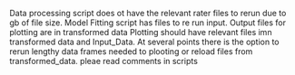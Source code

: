Data processing script does ot have the relevant rater files to rerun due to gb of file size.
Model Fitting script has files to re run input. Output files for plotting are in transformed data
Plotting should have relevant files imn transformed data and Input_Data. At several points there is the option to rerun lengthy data frames needed to plooting or reload  files from transformed_data. pleae read comments in scripts
 
